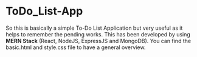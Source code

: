 # ToDo_List-App
So this is basically a simple To-Do List Application but very useful as it helps to remember the pending works.
This has been developed by using **MERN Stack** (React, NodeJS, ExpressJS and MongoDB).
You can find the basic.html and style.css file to have a general overview.
